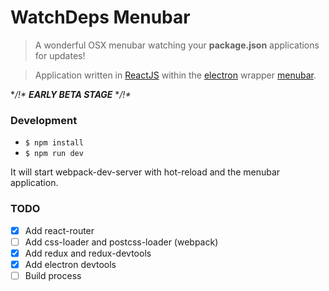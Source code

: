 # WatchDeps Menubar

> A wonderful OSX menubar watching your **package.json** applications for updates!

> Application written in [ReactJS](https://facebook.github.io/react/) within the [electron](https://github.com/atom/electron) wrapper [menubar](https://github.com/maxogden/menubar).

**/!\** ***EARLY BETA STAGE*** **/!\**

### Development

* `$ npm install`
* `$ npm run dev`

It will start webpack-dev-server with hot-reload and the menubar application.

### TODO

* [x] Add react-router
* [ ] Add css-loader and postcss-loader (webpack)
* [x] Add redux and redux-devtools
* [x] Add electron devtools
* [ ] Build process
